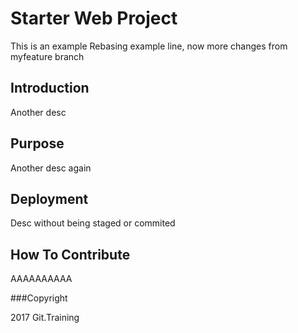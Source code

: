 # Starter Web Project

This is an example
Rebasing example line, now more changes from myfeature branch

## Introduction

Another desc
## Purpose

Another desc again
## Deployment

Desc without being staged or commited
## How To Contribute
AAAAAAAAAA

###Copyright

2017 Git.Training